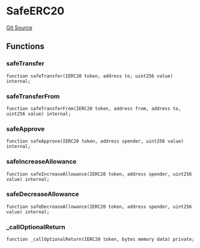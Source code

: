 # SafeERC20
[Git Source](https://github.com/KlimaDAO/klimadao-solidity/blob/b4fb0f4685d5fe4c80ffc162389dfe0abdfe9f39/src/protocol/staking/utils/KlimaTreasury.sol)


## Functions
### safeTransfer


```solidity
function safeTransfer(IERC20 token, address to, uint256 value) internal;
```

### safeTransferFrom


```solidity
function safeTransferFrom(IERC20 token, address from, address to, uint256 value) internal;
```

### safeApprove


```solidity
function safeApprove(IERC20 token, address spender, uint256 value) internal;
```

### safeIncreaseAllowance


```solidity
function safeIncreaseAllowance(IERC20 token, address spender, uint256 value) internal;
```

### safeDecreaseAllowance


```solidity
function safeDecreaseAllowance(IERC20 token, address spender, uint256 value) internal;
```

### _callOptionalReturn


```solidity
function _callOptionalReturn(IERC20 token, bytes memory data) private;
```

